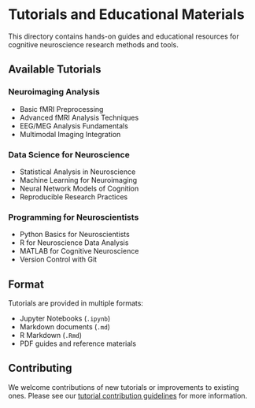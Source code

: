 # Tutorials and Educational Materials

This directory contains hands-on guides and educational resources for cognitive neuroscience research methods and tools.

## Available Tutorials

### Neuroimaging Analysis

- Basic fMRI Preprocessing
- Advanced fMRI Analysis Techniques
- EEG/MEG Analysis Fundamentals
- Multimodal Imaging Integration

### Data Science for Neuroscience

- Statistical Analysis in Neuroscience
- Machine Learning for Neuroimaging
- Neural Network Models of Cognition
- Reproducible Research Practices

### Programming for Neuroscientists

- Python Basics for Neuroscientists
- R for Neuroscience Data Analysis
- MATLAB for Cognitive Neuroscience
- Version Control with Git

## Format

Tutorials are provided in multiple formats:

- Jupyter Notebooks (`.ipynb`)
- Markdown documents (`.md`)
- R Markdown (`.Rmd`)
- PDF guides and reference materials

## Contributing

We welcome contributions of new tutorials or improvements to existing ones. Please see our [tutorial contribution guidelines](../documentation/guides/tutorial_development.md) for more information.
